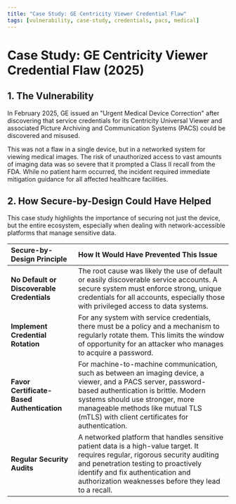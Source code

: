 ```yaml
---
title: "Case Study: GE Centricity Viewer Credential Flaw"
tags: [vulnerability, case-study, credentials, pacs, medical]
---
```

# Case Study: GE Centricity Viewer Credential Flaw (2025)

## 1. The Vulnerability

In February 2025, GE issued an "Urgent Medical Device Correction" after discovering that service credentials for its Centricity Universal Viewer and associated Picture Archiving and Communication Systems (PACS) could be discovered and misused.

This was not a flaw in a single device, but in a networked system for viewing medical images. The risk of unauthorized access to vast amounts of imaging data was so severe that it prompted a Class II recall from the FDA. While no patient harm occurred, the incident required immediate mitigation guidance for all affected healthcare facilities.

## 2. How Secure-by-Design Could Have Helped

This case study highlights the importance of securing not just the device, but the entire ecosystem, especially when dealing with network-accessible platforms that manage sensitive data.

| Secure-by-Design Principle | How It Would Have Prevented This Issue |
| :--- | :--- |
| **No Default or Discoverable Credentials** | The root cause was likely the use of default or easily discoverable service accounts. A secure system must enforce strong, unique credentials for all accounts, especially those with privileged access to data systems. |
| **Implement Credential Rotation** | For any system with service credentials, there must be a policy and a mechanism to regularly rotate them. This limits the window of opportunity for an attacker who manages to acquire a password. |
| **Favor Certificate-Based Authentication** | For machine-to-machine communication, such as between an imaging device, a viewer, and a PACS server, password-based authentication is brittle. Modern systems should use stronger, more manageable methods like mutual TLS (mTLS) with client certificates for authentication. |
| **Regular Security Audits** | A networked platform that handles sensitive patient data is a high-value target. It requires regular, rigorous security auditing and penetration testing to proactively identify and fix authentication and authorization weaknesses before they lead to a recall. | 

<!-- Citations -->
